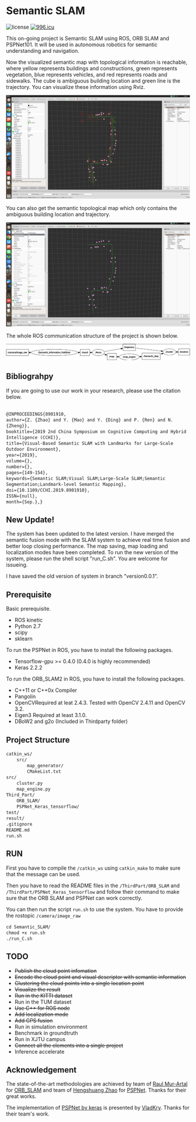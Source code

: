 # Semantic SLAM

![license](https://img.shields.io/bower/l/bootstrap.svg?color=blue) <a href="https://996.icu"><img src="https://img.shields.io/badge/link-996.icu-red.svg" alt="996.icu" /></a>

This on-going project is Semantic SLAM using ROS, ORB SLAM and PSPNet101. It will be used in autonomous robotics for semantic understanding and navigation.

Now the visualized semantic map with topological information is reachable, where yellow represents buildings and constructions, green represents vegetation, blue represents vehicles, and red represents roads and sidewalks. The cube is ambiguous building location and green line is the trajectory. You can visualize these information using Rviz. 

![semantic SLAM](semantic_map.png)

You can also get the semantic topological map which only contains the ambiguous building location and trajectory.

![semantic topological map](Topological_Semantic_Map.png)

The whole ROS communication structure of the project is shown below.

![structure](graph.png)

## Bibliograhpy

If you are going to use our work in your research, please use the citation below.

```

@INPROCEEDINGS{8901910,
author={Z. {Zhao} and Y. {Mao} and Y. {Ding} and P. {Ren} and N. {Zheng}},
booktitle={2019 2nd China Symposium on Cognitive Computing and Hybrid Intelligence (CCHI)},
title={Visual-Based Semantic SLAM with Landmarks for Large-Scale Outdoor Environment},
year={2019},
volume={},
number={},
pages={149-154},
keywords={Semantic SLAM;Visual SLAM;Large-Scale SLAM;Semantic Segmentation;Landmark-level Semantic Mapping},
doi={10.1109/CCHI.2019.8901910},
ISSN={null},
month={Sep.},}

```

## New Update!

The system has been updated to the latest version. I have merged the semantic fusion mode with the SLAM system to achieve real time fusion and better loop closing performance. The map saving, map loading and localization modes have been completed. To run the new version of the system, please run the shell script "run_C.sh". You are welcome for issueing.

I have saved the old version of system in branch "version0.0.1".

## Prerequisite

Basic prerequisite.

* ROS kinetic
* Python 2.7
* scipy
* sklearn

To run the PSPNet in ROS, you have to install the following packages.

* Tensorflow-gpu >= 0.4.0 (0.4.0 is highly recommended)
* Keras 2.2.2

To run the ORB_SLAM2 in ROS, you have to install the following packages.

* C++11 or C++0x Compiler
* Pangolin
* OpenCVRequired at leat 2.4.3. Tested with OpenCV 2.4.11 and OpenCV 3.2.
* Eigen3 Required at least 3.1.0.
* DBoW2 and g2o (Included in Thirdparty folder)

## Project Structure

```
catkin_ws/
    src/
        map_generator/
        CMakeList.txt
src/
    cluster.py
    map_engine.py
Third_Part/
    ORB_SLAM/
    PSPNet_Keras_tensorflow/
test/
result/
.gitignore
README.md
run.sh
```

## RUN

First you have to compile the ``/catkin_ws`` using ``catkin_make`` to make sure that the message can be used. 

Then you have to read the README files in the ``/ThirdPart/ORB_SLAM`` and ``/ThirdPart/PSPNet_Keras_tensorflow`` and follow their command to make sure that the ORB SLAM and PSPNet can work correctly.

You can then run the script ``run.sh`` to use the system. You have to provide the rostopic ``/camera/image_raw``
```
cd Semantic_SLAM/
chmod +x run.sh
./run_C.sh
```

## TODO

* ~~Publish the cloud point infomation~~
* ~~Encode the cloud point and visual descriptor with semantic information~~
* ~~Clustering the cloud points into a single location point~~
* ~~Visualize the result~~
* ~~Run in the KITTI dataset~~
* Run in the TUM dataset
* ~~Use C++ for ROS node~~
* ~~Add localization mode~~
* ~~Add GPS fusion~~
* Run in simulation environment
* Benchmark in groundtruth
* Run in XJTU campus
* ~~Connect all the elements into a single project~~
* Inference accelerate


## Acknowledgement 

The state-of-the-art methodologies are achieved by team of [Raul Mur-Artal](https://github.com/raulmur) for [ORB_SLAM](https://github.com/raulmur/ORB_SLAM2) and team of [Hengshuang Zhao](https://github.com/hszhao) for [PSPNet](https://github.com/hszhao/PSPNet). Thanks for their great works.

The implementation of [PSPNet by keras](https://github.com/Vladkryvoruchko/PSPNet-Keras-tensorflow) is presented by [VladKry](https://github.com/Vladkryvoruchko). Thanks for their team's work.
